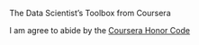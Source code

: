 The Data Scientist’s Toolbox from Coursera

I am agree to abide by the [Coursera Honor Code](http://help.coursera.org/customer/portal/articles/1164381-what-is-the-honor-code-)
